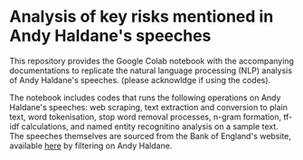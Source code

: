 # Analysis of key risks mentioned in Andy Haldane's speeches

This repository provides the Google Colab notebook with the accompanying documentations to replicate the natural language processing (NLP) analysis of Andy Haldane's speeches. (please acknowldge if using the codes).

The notebook includes codes that runs the following operations on Andy Haldane's speeches: web scraping, text extraction and conversion to plain text, word tokenisation,  stop word removal processes, n-gram formation, tf-idf calculations, and named entity recognitino analysis on a sample text. The speeches themselves are sourced from the Bank of England's website, available [here](https://www.bankofengland.co.uk/news/speeches) by filtering on Andy Haldane.
